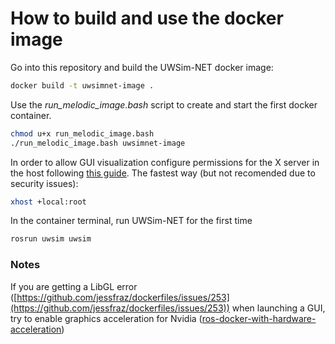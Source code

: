 # How to build and use the docker image
Go into this repository and build the UWSim-NET docker image:
```bash
docker build -t uwsimnet-image .
```
Use the *run_melodic_image.bash* script to create and start the first docker container. 
```bash
chmod u+x run_melodic_image.bash
./run_melodic_image.bash uwsimnet-image
```
In order to allow GUI visualization configure permissions for the X server in the host following [this guide](http://wiki.ros.org/docker/Tutorials/GUI). The fastest way (but not recomended due to security issues): 
```bash
xhost +local:root
```
In the container terminal, run UWSim-NET for the first time
```bash
rosrun uwsim uwsim
```
### Notes
If you are getting a LibGL error ([https://github.com/jessfraz/dockerfiles/issues/253](https://github.com/jessfraz/dockerfiles/issues/253)) when launching a GUI, try to enable graphics acceleration for Nvidia ([ros-docker-with-hardware-acceleration](http://wiki.ros.org/docker/Tutorials/Hardware%20Acceleration))

